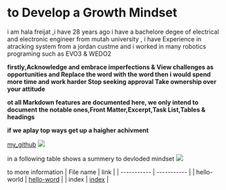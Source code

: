 
# to Develop a Growth Mindset 
i am hala freijat ,i have 28 years ago i have a bachelore degee of electrical and electronic engineer from mutah university , i have Experience in atracking system from a jordan custme and i worked in many robotics programing such as EVO3 & WEDO2
 
**firstly,Acknowledge and embrace imperfections & View challenges as opportunities and  Replace the word  with the word then i would spend more time and work harder Stop seeking approval Take ownership over your attitude**

**ot all Markdown features are documented here, we only intend to document the notable ones,Front Matter,Excerpt,Task List,Tables & headings**
 
 **if we aplay top ways get up a haigher achivment**

[my_github](https://halafreijat.github.io/hello-amman102/)
![](https://cdnb.artstation.com/p/assets/images/images/005/507/167/large/howie-le-brain-whole-fotor.jpg?1491529680&dl=1)


 in a following table shows a summery to devloded mindset
 ![](https://miro.medium.com/max/1024/1*-eild5p0hGZDeOgM65sJpQ.jpeg)


to more information
| File name   | link |
| ----------- | ----------- |
| hello-world | [hello-word](hello-world.md) |
| index       | [index](index.md) |


